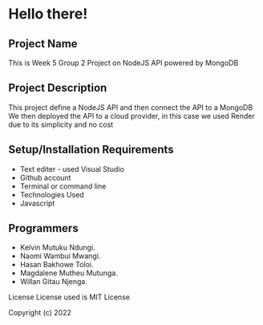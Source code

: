 Hello there!
=======

Project Name
-------------
This is Week 5 Group 2 Project on NodeJS API powered by MongoDB

Project Description
-----------
This project define a NodeJS API and then connect the API to a MongoDB 
We then deployed the API to a cloud provider, in this case we used  Render due to its simplicity and no cost 

## Setup/Installation Requirements

* Text editer - used Visual Studio
* Github account
* Terminal or command line
* Technologies Used
* Javascript


## Programmers


* Kelvin Mutuku Ndungi.
* Naomi Wambui Mwangi.
* Hasan Bakhowe Toloi.
* Magdalene Mutheu Mutunga.
* Willan Gitau Njenga.


License
License used is MIT License

Copyright (c) 2022 